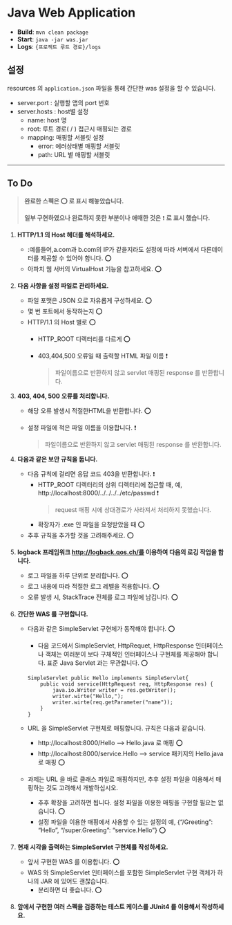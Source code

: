 # Java Web Application

- **Build**: `mvn clean package`
- **Start**: `java -jar was.jar`
- **Logs**: `{프로젝트 루트 경로}/logs`




## 설정
resources 의 `application.json` 파일을 통해 간단한 was 설정을 할 수 있습니다.

- server.port : 실행할 앱의 port 번호
- server.hosts : host별 설정
  - name: host 명
  - root: 루트 경로( / ) 접근시 매핑되는 경로
  - mapping: 매핑할 서블릿 설정
    - error: 에러상태별 매핑할 서블릿
    - path: URL 별 매핑할 서블릿


---

## To Do

> **완료한 스펙은 :o: 로 표시 해놓았습니다.**
>
> **일부 구현하였으나 완료하지 못한 부분이나 애매한 것은** :heavy_exclamation_mark: **로 표시 했습니다.**

1. **HTTP/1.1 의 Host 헤더를 해석하세요.**

    - :예를들어,a.com과 b.com의 IP가 같을지라도 설정에 따라 서버에서 다른데이터를 제공할 수 있어야 합니다. :o:
    - 아파치 웹 서버의 VirtualHost 기능을 참고하세요. :o:

2. **다음 사항을 설정 파일로 관리하세요.**
    - 파일 포맷은 JSON 으로 자유롭게 구성하세요. :o:
    - 몇 번 포트에서 동작하는지 :o:
    - HTTP/1.1 의 Host 별로 :o:
        - HTTP_ROOT 디렉터리를 다르게 :o:

        - 403,404,500 오류일 때 출력할 HTML 파일 이름 :heavy_exclamation_mark:

          > 파일이름으로 반환하지 않고 servlet 매핑된 response 를 반환합니다.

3. **403, 404, 500 오류를 처리합니다.**
    - 해당 오류 발생시 적절한HTML을 반환합니다. :o:

    - 설정 파일에 적은 파일 이름을 이용합니다. :heavy_exclamation_mark:

      > 파일이름으로 반환하지 않고 servlet 매핑된 response 를 반환합니다.

4. **다음과 같은 보안 규칙을 둡니다.**
    - 다음 규칙에 걸리면 응답 코드 403을 반환합니다. :heavy_exclamation_mark:
        - HTTP_ROOT 디렉터리의 상위 디렉터리에 접근할 때, 예, http://localhost:8000/../../../../etc/passwd :heavy_exclamation_mark:
          > request 매핑 시에 상대경로가 사라져서 처리하지 못했습니다.
        - 확장자가 .exe 인 파일을 요청받았을 때 :o:
    - 추후 규칙을 추가할 것을 고려해주세요. :o:

5. **logback 프레임워크 http://logback.qos.ch/를 이용하여 다음의 로깅 작업을 합니다.**
    - 로그 파일을 하루 단위로 분리합니다. :o:
    - 로그 내용에 따라 적절한 로그 레벨을 적용합니다. :o:
    - 오류 발생 시, StackTrace 전체를 로그 파일에 남깁니다. :o:

6. **간단한 WAS 를 구현합니다.**
    - 다음과 같은 SimpleServlet 구현체가 동작해야 합니다. :o:
        - 다음 코드에서 SimpleServlet, HttpRequet, HttpResponse 인터페이스나 객체는 여러분이 보다 구체적인 인터페이스나 구현체를 제공해야 합니다. 표준 Java Servlet 과는 무관합니다. :o:
        ~~~          
        SimpleServlet public Hello implements SimpleServlet{
            public void service(HttpRequest req, HttpResponse res) {
                java.io.Writer writer = res.getWriter();
                writer.wirte("Hello,");
                writer.wirte(req.getParameter("name"));      
            } 
        }
        ~~~

    - URL 을 SimpleServlet 구현체로 매핑합니다. 규칙은 다음과 같습니다.
        - http://localhost:8000/Hello --> Hello.java 로 매핑 :o:
        - http://localhost:8000/service.Hello --> service 패키지의 Hello.java 로 매핑 :o:
     - 과제는 URL 을 바로 클래스 파일로 매핑하지만, 추후 설정 파일을 이용해서 매핑하는 것도 고려해서 개발하십시오.
        - 추후 확장을 고려하면 됩니다. 설정 파일을 이용한 매핑을 구현할 필요는 없습니다. :o:
        - 설정 파일을 이용한 매핑에서 사용할 수 있는 설정의 예, {“/Greeting”: “Hello”, “/super.Greeting”: “service.Hello”} :o:

7. **현재 시각을 출력하는 SimpleServlet 구현체를 작성하세요.**
    - 앞서 구현한 WAS 를 이용합니다. :o:
    - WAS 와 SimpleServlet 인터페이스를 포함한 SimpleServlet 구현 객체가 하나의 JAR 에 있어도 괜찮습니다.
        - 분리하면 더 좋습니다. :o:
8. **앞에서 구현한 여러 스펙을 검증하는 테스트 케이스를 JUnit4 를 이용해서 작성하세요.**